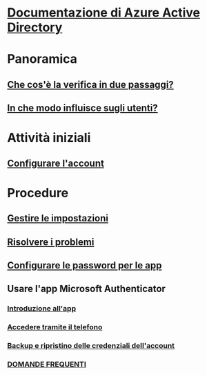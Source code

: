 # [Documentazione di Azure Active Directory](../index.md#authentication)

# Panoramica

## [Che cos'è la verifica in due passaggi?](multi-factor-authentication-end-user.md)
## [In che modo influisce sugli utenti?](multi-factor-authentication-end-user-signin.md)

# Attività iniziali

## [Configurare l'account](multi-factor-authentication-end-user-first-time.md)

# Procedure

## [Gestire le impostazioni](multi-factor-authentication-end-user-manage-settings.md)
## [Risolvere i problemi](multi-factor-authentication-end-user-troubleshoot.md)
## [Configurare le password per le app](multi-factor-authentication-end-user-app-passwords.md)
## Usare l'app Microsoft Authenticator
### [Introduzione all'app](microsoft-authenticator-app-how-to.md)
### [Accedere tramite il telefono](microsoft-authenticator-app-phone-signin-faq.md)
### [Backup e ripristino delle credenziali dell'account](microsoft-authenticator-app-backup-and-recovery.md)
### [DOMANDE FREQUENTI](microsoft-authenticator-app-faq.md)